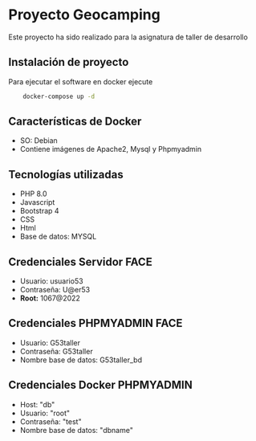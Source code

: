 
# Proyecto Geocamping

Este proyecto ha sido realizado para la asignatura de taller de desarrollo


## Instalación de proyecto

Para ejecutar el software en docker ejecute

```bash
    docker-compose up -d
```
    

## Características de Docker

* SO: Debian
* Contiene imágenes de Apache2, Mysql y Phpmyadmin

## Tecnologías utilizadas

* PHP 8.0
* Javascript
* Bootstrap 4
* CSS
* Html
* Base de datos: MYSQL

## Credenciales Servidor FACE

  * Usuario: usuario53
  * Contraseña: U@er53
  * **Root:** 1067@2022

## Credenciales PHPMYADMIN FACE
  * Usuario: G53taller
  * Contraseña: G53taller
  * Nombre base de datos: G53taller_bd

## Credenciales Docker PHPMYADMIN

  * Host: "db"
  * Usuario: "root"
  * Contraseña: "test"
  * Nombre base de datos: "dbname"
